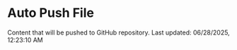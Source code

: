 # Auto Push File

Content that will be pushed to GitHub repository.
Last updated: 06/28/2025, 12:23:10 AM